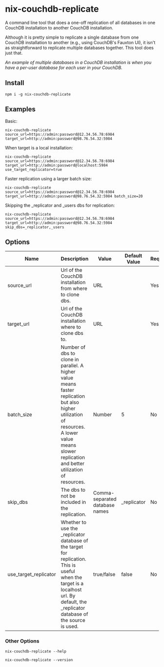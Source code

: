 # nix-couchdb-replicate

A command line tool that does a one-off replication of all databases in one CouchDB installation to another CouchDB installation.

Although it is pretty simple to replicate a single database from one CouchDB installation to another (e.g., using CouchDB's Fauxton UI), it isn't as straightforward to replicate multiple databases together. This tool does just that.

*An example of multiple databases in a CouchDB installation is when you have a per-user database for each user in your CouchDB.*

## Install

```
npm i -g nix-couchdb-replicate
```

## Examples

Basic:
```
nix-couchdb-replicate source_url=https://admin:password@12.34.56.78:6984 target_url=http://admin:password@98.76.54.32:5984
```

When target is a local installation:
```
nix-couchdb-replicate source_url=https://admin:password@12.34.56.78:6984 target_url=http://admin:password@localhost:5984 use_target_replicator=true
```

Faster replication using a larger batch size:
```
nix-couchdb-replicate source_url=https://admin:password@12.34.56.78:6984 target_url=http://admin:password@98.76.54.32:5984 batch_size=20
```

Skipping the _replicator and _users dbs for replication:
```
nix-couchdb-replicate source_url=https://admin:password@12.34.56.78:6984 target_url=http://admin:password@98.76.54.32:5984 skip_dbs=_replicator,_users
```

## Options

Name|Description|Value|Default Value|Required
---|---|---|---|---
source_url|Url of the CouchDB installation from where to clone dbs.|URL||Yes
target_url|Url of the CouchDB installation where to clone dbs to.|URL||Yes
batch_size|Number of dbs to clone in parallel. A higher value means faster replication but also higher utilization of resources. A lower value means slower replication and better utilization of resources.|Number|5|No
skip_dbs|The dbs to not be included in the replication.|Comma-separated database names|_replicator|No
use_target_replicator| Whether to use the _replicator database of the target for replication. This is useful when the target is a localhost url. By default, the _replicator database of the source is used.|true/false|false|No

### Other Options
```
nix-couchdb-replicate --help
```
```
nix-couchdb-replicate --version
```